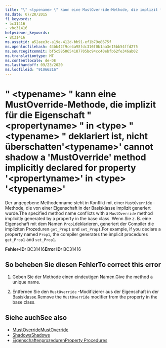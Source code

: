 ```yaml
---
title: "\" <typename> \" kann eine MustOverride-Methode, die implizit für die Eigenschaft \" <propertyname> \" in <type> \" <typename> \" deklariert ist, nicht überschatten"
ms.date: 07/20/2015
f1_keywords:
- bc31416
- vbc31416
helpviewer_keywords:
- BC31416
ms.assetid: a52aee3c-a19e-412d-bb91-ef1b79e8675f
ms.openlocfilehash: 44bb42f9ce4a98fdc316f0b1aa3e15bb54ffd275
ms.sourcegitcommit: bf5c5850654187705bc94cc40ebfb62fe346ab02
ms.translationtype: MT
ms.contentlocale: de-DE
ms.lasthandoff: 09/23/2020
ms.locfileid: "91066216"
---
```

# <a name="typename-cannot-shadow-a-mustoverride-method-implicitly-declared-for-property-propertyname-in-type-typename"></a><span data-ttu-id="7b5d2-102">" \<typename> " kann eine MustOverride-Methode, die implizit für die Eigenschaft " \<propertyname> " in \<type> " \<typename> " deklariert ist, nicht überschatten</span><span class="sxs-lookup"><span data-stu-id="7b5d2-102">'\<typename>' cannot shadow a 'MustOverride' method implicitly declared for property '\<propertyname>' in \<type> '\<typename>'</span></span>

<span data-ttu-id="7b5d2-103">Der angegebene Methodenname steht in Konflikt mit einer `MustOverride` -Methode, die von einer Eigenschaft in der Basisklasse implizit generiert wurde.</span><span class="sxs-lookup"><span data-stu-id="7b5d2-103">The specified method name conflicts with a `MustOverride` method implicitly generated by a property in the base class.</span></span> <span data-ttu-id="7b5d2-104">Wenn Sie z. B. eine Eigenschaft mit dem Namen `Prop1`deklarieren, generiert der Compiler die impliziten Prozeduren `get_Prop1` und `set_Prop1`.</span><span class="sxs-lookup"><span data-stu-id="7b5d2-104">For example, if you declare a property named `Prop1`, the compiler generates the implicit procedures `get_Prop1` and `set_Prop1`.</span></span>  
  
 <span data-ttu-id="7b5d2-105">**Fehler-ID:** BC31416</span><span class="sxs-lookup"><span data-stu-id="7b5d2-105">**Error ID:** BC31416</span></span>  
  
## <a name="to-correct-this-error"></a><span data-ttu-id="7b5d2-106">So beheben Sie diesen Fehler</span><span class="sxs-lookup"><span data-stu-id="7b5d2-106">To correct this error</span></span>  
  
1. <span data-ttu-id="7b5d2-107">Geben Sie der Methode einen eindeutigen Namen.</span><span class="sxs-lookup"><span data-stu-id="7b5d2-107">Give the method a unique name.</span></span>  
  
2. <span data-ttu-id="7b5d2-108">Entfernen Sie den `MustOverride` -Modifizierer aus der Eigenschaft in der Basisklasse.</span><span class="sxs-lookup"><span data-stu-id="7b5d2-108">Remove the `MustOverride` modifier from the property in the base class.</span></span>  
  
## <a name="see-also"></a><span data-ttu-id="7b5d2-109">Siehe auch</span><span class="sxs-lookup"><span data-stu-id="7b5d2-109">See also</span></span>

- [<span data-ttu-id="7b5d2-110">MustOverride</span><span class="sxs-lookup"><span data-stu-id="7b5d2-110">MustOverride</span></span>](../language-reference/modifiers/mustoverride.md)
- [<span data-ttu-id="7b5d2-111">Shadows</span><span class="sxs-lookup"><span data-stu-id="7b5d2-111">Shadows</span></span>](../language-reference/modifiers/shadows.md)
- [<span data-ttu-id="7b5d2-112">Eigenschaftenprozeduren</span><span class="sxs-lookup"><span data-stu-id="7b5d2-112">Property Procedures</span></span>](../programming-guide/language-features/procedures/property-procedures.md)
